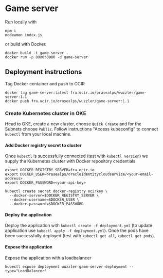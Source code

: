 # Game server 

Run locally with
```
npm i
nodeamon index.js
```
or build with Docker.
```
docker build -t game-server . 
docker run -p 8080:8080 -d game-server
```

## Deployment instructions

Tag Docker container and push to OCIR
```
docker tag game-server:latest fra.ocir.io/orasealps/wuzzler/game-server:1.1
docker push fra.ocir.io/orasealps/wuzzler/game-server:1.1
```

### Create Kubernetes cluster in OKE

Head to OKE, create a new cluster, choose `Quick Create` and for the Subnets choose `Public`. Follow instructions "Access kubeconfig" to connect `kubectl` from your local machine.

#### Add Docker registry secret to cluster

Once `kubectl` is successfully connected (test with `kubectl version`) we supply the Kubernetes cluster with Docker repository credentials.
```
export DOCKER_REGISTRY_SERVER=fra.ocir.io
export DOCKER_USER=orasealps/oracleidentitycloudservice/<your-email-address>
export DOCKER_PASSWORD=<your-api-key>

kubectl create secret docker-registry ocirkey \                     
  --docker-server=$DOCKER_REGISTRY_SERVER \
  --docker-username=$DOCKER_USER \
  --docker-password=$DOCKER_PASSWORD
```

#### Deploy the application

Deploy the application with `kubectl create -f deployment.yml` (to update application use `kubectl apply -f deployment.yml`). Once the pods have been successfully deployed (test with `kubectl get all`, `kubectl get pods`).

#### Expose the application

Expose the application with a loadbalancer

```
kubectl expose deployment wuzzler-game-server-deployment --type="LoadBalancer"
```
